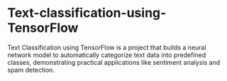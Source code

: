 # Text-classification-using-TensorFlow
Text Classification using TensorFlow is a project that builds a neural network model to automatically categorize text data into predefined classes, demonstrating practical applications like sentiment analysis and spam detection.
